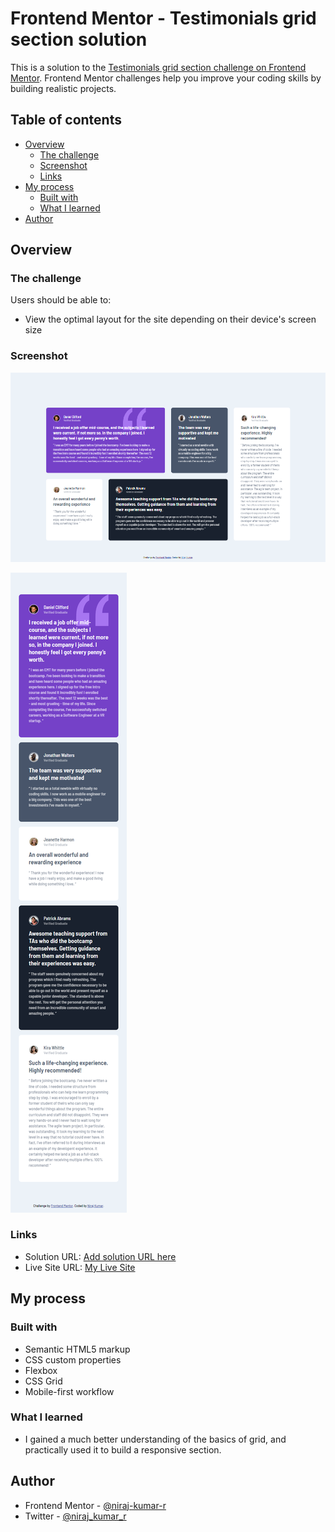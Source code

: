 # Frontend Mentor - Testimonials grid section solution

This is a solution to the [Testimonials grid section challenge on Frontend Mentor](https://www.frontendmentor.io/challenges/testimonials-grid-section-Nnw6J7Un7). Frontend Mentor challenges help you improve your coding skills by building realistic projects. 

## Table of contents

- [Overview](#overview)
  - [The challenge](#the-challenge)
  - [Screenshot](#screenshot)
  - [Links](#links)
- [My process](#my-process)
  - [Built with](#built-with)
  - [What I learned](#what-i-learned)
- [Author](#author)

## Overview

### The challenge

Users should be able to:

- View the optimal layout for the site depending on their device's screen size

### Screenshot

![Desktop](finished/desktop.png)

![Mobile](finished/mobile.png)


### Links

- Solution URL: [Add solution URL here](https://your-solution-url.com)
- Live Site URL: [My Live Site](https://niraj-testimonials-grid.netlify.app/)

## My process

### Built with

- Semantic HTML5 markup
- CSS custom properties
- Flexbox
- CSS Grid
- Mobile-first workflow


### What I learned

- I gained a much better understanding of the basics of grid, and practically used it to build a responsive section.

## Author

<!-- - Website - [Add your name here](https://www.your-site.com) -->
- Frontend Mentor - [@niraj-kumar-r](https://www.frontendmentor.io/profile/niraj-kumar-r)
- Twitter - [@niraj_kumar_r](https://www.twitter.com/niraj_kumar_r)